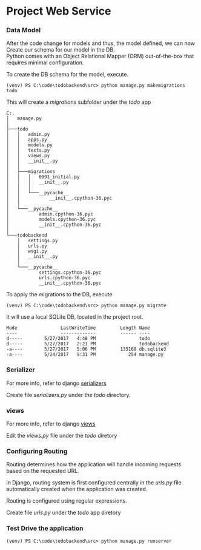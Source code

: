 # Project Web Service

### Data Model

After the code change for models and thus, the model defined, we can now Create
our schema for our model in the DB.<br>
Python comes with an Object Relational Mapper (ORM) out-of-the-box that
requires minimal configuration.

To create the DB schema for the model, execute.
```
(venv) PS C:\code\todobackend\src> python manage.py makemigrations todo
```

This will create a _migrations_ subfolder under the _todo_ app


```
C:.
│   manage.py
│
├───todo
│   │   admin.py
│   │   apps.py
│   │   models.py
│   │   tests.py
│   │   views.py
│   │   __init__.py
│   │
│   ├───migrations
│   │   │   0001_initial.py
│   │   │   __init__.py
│   │   │
│   │   └───__pycache__
│   │           __init__.cpython-36.pyc
│   │
│   └───__pycache__
│           admin.cpython-36.pyc
│           models.cpython-36.pyc
│           __init__.cpython-36.pyc
│
└───todobackend
    │   settings.py
    │   urls.py
    │   wsgi.py
    │   __init__.py
    │
    └───__pycache__
            settings.cpython-36.pyc
            urls.cpython-36.pyc
            __init__.cpython-36.pyc
```

To apply the migrations to the DB, execute

```
(venv) PS C:\code\todobackend\src> python manage.py migrate
```

It will use a local SQLite DB, located in the project root.

```
Mode                LastWriteTime         Length Name
----                -------------         ------ ----
d-----        5/27/2017   4:48 PM                todo
d-----        5/27/2017   2:21 PM                todobackend
-a----        5/27/2017   5:06 PM         135168 db.sqlite3
-a----        5/24/2017   9:31 PM            254 manage.py
```

### Serializer

For more info, refer to django [serializers](http://www.djsngo-rest-framework.org/api-guide/serializers)

Create file _serializers.py_ under the _todo_ directory.


### views

For more info, refer to django [views](http://www.djsngo-rest-framework.org/api-guide/views)

Edit the _views.py_ file under the _todo_ diretory


### Configuring Routing

Routing determines how the application will handle incoming requests
based on the requested URL.

in Django, routing system is first configured centrally in the _urls.py_ file
automatically created when the application was created.

Routing is configured using regular expressions.

Create file _urls.py_ under the _todo_ app diretory

### Test Drive the application

```
(venv) PS C:\code\todobackend\src> python manage.py runserver
```
